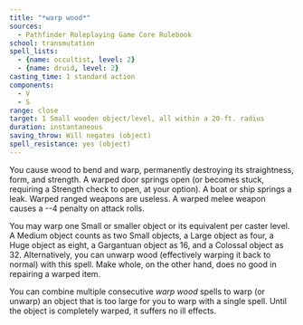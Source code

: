 ```yaml
---
title: "*warp wood*"
sources:
  - Pathfinder Roleplaying Game Core Rulebook
school: transmutation
spell_lists:
  - {name: occultist, level: 2}
  - {name: druid, level: 2}
casting_time: 1 standard action
components:
  - V
  - S
range: close
target: 1 Small wooden object/level, all within a 20-ft. radius
duration: instantaneous
saving_throw: Will negates (object)
spell_resistance: yes (object)
---
```


You cause wood to bend and warp, permanently destroying its straightness, form, and strength. A warped door springs open (or becomes stuck, requiring a Strength check to open, at your option). A boat or ship springs a leak. Warped ranged weapons are useless. A warped melee weapon causes a --4 penalty on attack rolls.

You may warp one Small or smaller object or its equivalent per caster level. A Medium object counts as two Small objects, a Large object as four, a Huge object as eight, a Gargantuan object as 16, and a Colossal object as 32.
Alternatively, you can unwarp wood (effectively warping it back to normal) with this spell. Make whole, on the other hand, does no good in repairing a warped item.

You can combine multiple consecutive *warp wood* spells to warp (or unwarp) an object that is too large for you to warp with a single spell. Until the object is completely warped, it suffers no ill effects.

